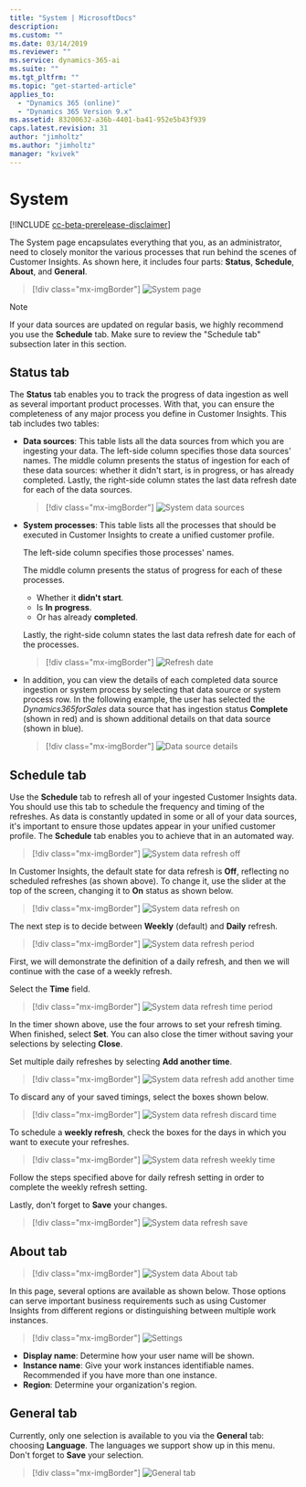 ```yaml
---
title: "System | MicrosoftDocs"
description: 
ms.custom: ""
ms.date: 03/14/2019
ms.reviewer: ""
ms.service: dynamics-365-ai
ms.suite: ""
ms.tgt_pltfrm: ""
ms.topic: "get-started-article"
applies_to: 
  - "Dynamics 365 (online)"
  - "Dynamics 365 Version 9.x"
ms.assetid: 83200632-a36b-4401-ba41-952e5b43f939
caps.latest.revision: 31
author: "jimholtz"
ms.author: "jimholtz"
manager: "kvivek"
---
```

# System

[!INCLUDE [cc-beta-prerelease-disclaimer](../includes/cc-beta-prerelease-disclaimer.md)]

The System page encapsulates everything that you, as an administrator, need to closely monitor the various processes that run behind the scenes of Customer Insights. As shown here, it includes four parts: **Status**, **Schedule**, **About**, and **General**.

> [!div class="mx-imgBorder"] 
> ![](media/system-tabs.png "System page")

> [!NOTE]
> If your data sources are updated on regular basis, we highly recommend you use the **Schedule** tab. Make sure to review the "Schedule tab" subsection later in this section.

## Status tab

The **Status** tab enables you to track the progress of data ingestion as well as several important product processes. With that, you can ensure the completeness of any major process you define in Customer Insights. This tab includes two tables:

- **Data sources**: This table lists all the data sources from which you are ingesting your data. The left-side column specifies those data sources' names. The middle column presents the status of ingestion for each of these data sources: whether it didn't start, is in progress, or has already completed. Lastly, the right-side column states the last data refresh date for each of the data sources.

  > [!div class="mx-imgBorder"] 
  > ![](media/system-data-sources.png "System data sources")

- **System processes**: This table lists all the processes that should be executed in Customer Insights to create a unified customer profile. 

  The left-side column specifies those processes' names. 

  The middle column presents the status of progress for each of these processes.

    - Whether it **didn't start**. 
    - Is **In progress**. 
    - Or has already **completed**. 
  
  Lastly, the right-side column states the last data refresh date for each of the processes.

  > [!div class="mx-imgBorder"] 
  > ![](media/system-status-processes.png "Refresh date")

- In addition, you can view the details of each completed data source ingestion or system process by selecting that data source or system process row. In the following example, the user has selected the *Dynamics365forSales* data source that has ingestion status **Complete** (shown in red) and is shown additional details on that data source (shown in blue).

  > [!div class="mx-imgBorder"] 
  > ![](media/system-database-details.png "Data source details")

## Schedule tab

Use the **Schedule** tab to refresh all of your ingested Customer Insights data. You should use this tab to schedule the frequency and timing of the refreshes. As data is constantly updated in some or all of your data sources, it's important to ensure those updates appear in your unified customer profile. The **Schedule** tab enables you to achieve that in an automated way.

> [!div class="mx-imgBorder"] 
> ![](media/system-data-refresh-off.png "System data refresh off")

In Customer Insights, the default state for data refresh is **Off**, reflecting no scheduled refreshes (as shown above). To change it, use the slider at the top of the screen, changing it to **On** status as shown below.

> [!div class="mx-imgBorder"] 
> ![](media/system-data-refresh-on.png "System data refresh on")

The next step is to decide between **Weekly** (default) and **Daily** refresh.

> [!div class="mx-imgBorder"] 
> ![](media/system-data-refresh-period.png "System data refresh period")

First, we will demonstrate the definition of a daily refresh, and then we will continue with the case of a weekly refresh.

Select the **Time** field.

> [!div class="mx-imgBorder"] 
> ![](media/system-data-refresh-time-period.png "System data refresh time period")

In the timer shown above, use the four arrows to set your refresh timing. When finished, select **Set**. You can also close the timer without saving your selections by selecting **Close**.

Set multiple daily refreshes by selecting **Add another time**.

> [!div class="mx-imgBorder"] 
> ![](media/system-data-refresh-add-another-time.png "System data refresh add another time")

To discard any of your saved timings, select the boxes shown below.

> [!div class="mx-imgBorder"] 
> ![](media/system-data-refresh-discard-time.png "System data refresh discard time")

To schedule a **weekly refresh**, check the boxes for the days in which you want to execute your refreshes.

> [!div class="mx-imgBorder"] 
> ![](media/system-data-refresh-weekly-time.png "System data refresh weekly time")

Follow the steps specified above for daily refresh setting in order to complete the weekly refresh setting.

Lastly, don't forget to **Save** your changes.

> [!div class="mx-imgBorder"] 
> ![](media/system-data-refresh-save.png "System data refresh save")

## About tab

> [!div class="mx-imgBorder"] 
> ![](media/system-data-about-tab.png "System data About tab")

In this page, several options are available as shown below. Those options can serve important business requirements such as using Customer Insights from different regions or distinguishing between multiple work instances.

> [!div class="mx-imgBorder"] 
> ![](media/settings.png "Settings")

- **Display name**: Determine how your user name will be shown.
- **Instance name**: Give your work instances identifiable names. Recommended if you have more than one instance.
- **Region**: Determine your organization's region.

## General tab

Currently, only one selection is available to you via the **General** tab: choosing **Language**. The languages we support show up in this menu. Don't forget to **Save** your selection. 

> [!div class="mx-imgBorder"] 
> ![](media/system-tabs-general.png "General tab")
